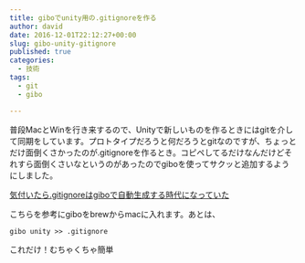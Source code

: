 ```yaml
---
title: giboでunity用の.gitignoreを作る
author: david
date: 2016-12-01T22:12:27+00:00
slug: gibo-unity-gitignore
published: true
categories:
  - 技術
tags:
  - git
  - gibo

---
```

普段MacとWinを行き来するので、Unityで新しいものを作るときにはgitを介して同期をしています。プロトタイプだろうと何だろうとgitなのですが、ちょっとだけ面倒くさかったのが.gitignoreを作るとき。コピペしてるだけなんだけどそれすら面倒くさいなというのがあったのでgiboを使ってサクッと追加するようにしました。

[気付いたら.gitignoreはgiboで自動生成する時代になっていた](http://qiita.com/tmknom/items/c4bcebe17d25381fa45d)

こちらを参考にgiboをbrewからmacに入れます。あとは、

`gibo unity >> .gitignore` 

これだけ！むちゃくちゃ簡単